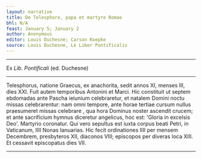 ```yaml
---
layout: narrative
title: De Telesphoro, papa et martyre Romae
bhl: N/A
feast: January 5; January 2
author: Anonymous
editor: Louis Duchesne; Carson Koepke
source: Louis Duchesne, Le Liber Pontificalis
---
```


---

Ex *Lib. Pontificali* (ed. Duchesne)

---

Telesphorus, natione Graecus, ex anachorita, sedit annos XI, menses III, dies XXI. Fuit autem temporibus Antonini et Marci. Hic constituit ut septem ebdomadas ante Pascha ieiunium celebraretur, et natalem Domini noctu missas celebrarentur: nam omni tempore, ante horae tertiae cursum nullus praesumeret missas celebrare , qua hora Dominus noster ascendit crucem; et ante sacrificium hymnus diceretur angelicus, hoc est: 'Gloria in excelsis Deo'. Martyrio coronatur. Qui vero sepultus est iuxta corpus beati Petri, in Vaticanum, IIII Nonas Ianuarias. Hic fecit ordinationes IIII per mensem Decembrem, presbyteros XII, diaconos VIII; episcopos per diveras loca XIII. Et cessavit episcopatus dies VII. 

---
